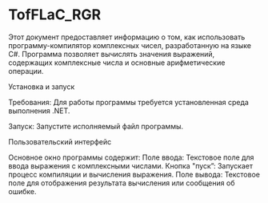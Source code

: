 # TofFLaC_RGR
Этот документ предоставляет информацию о том, как использовать программу-компилятор комплексных чисел, разработанную на языке C#. Программа позволяет вычислять значения выражений, содержащих комплексные числа и основные арифметические операции.

Установка и запуск

Требования: Для работы программы требуется установленная среда выполнения .NET.

Запуск: Запустите исполняемый файл программы.

Пользовательский интерфейс

Основное окно программы содержит: Поле ввода: Текстовое поле для ввода выражения с комплексными числами. Кнопка "пуск”: Запускает процесс компиляции и вычисления выражения. Поле вывода: Текстовое поле для отображения результата вычисления или сообщения об ошибке.
